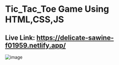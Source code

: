 # Tic_Tac_Toe Game Using HTML,CSS,JS
## Live Link: https://delicate-sawine-f01959.netlify.app/

![image](https://github.com/arpit5220/Tic_Tac_Toe_Game/assets/94009815/81a79544-9cdc-4b8c-8882-edb3fae880e8)

